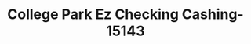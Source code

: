 ---
f_zip-code: 20740
f_state-code: MD
title: College Park Ez Checking Cashing-15143
f_phone: 301-313-0999
f_city-only: College Park
f_address: 9721 Baltimore Avenue College Park
f_location-unique-id: '15143'
slug: college-park-ez-checking-cashing-15143
updated-on: '2024-05-30T13:46:58.046Z'
created-on: '2024-05-30T13:36:59.803Z'
published-on: '2024-05-30T13:54:32.469Z'
f_city-state: cms/city/college-park-md.md
f_company: cms/company/college-park-ez-checking-cashing.md
f_state: cms/state/maryland.md
layout: '[payday-loan].html'
tags: payday-loan
---